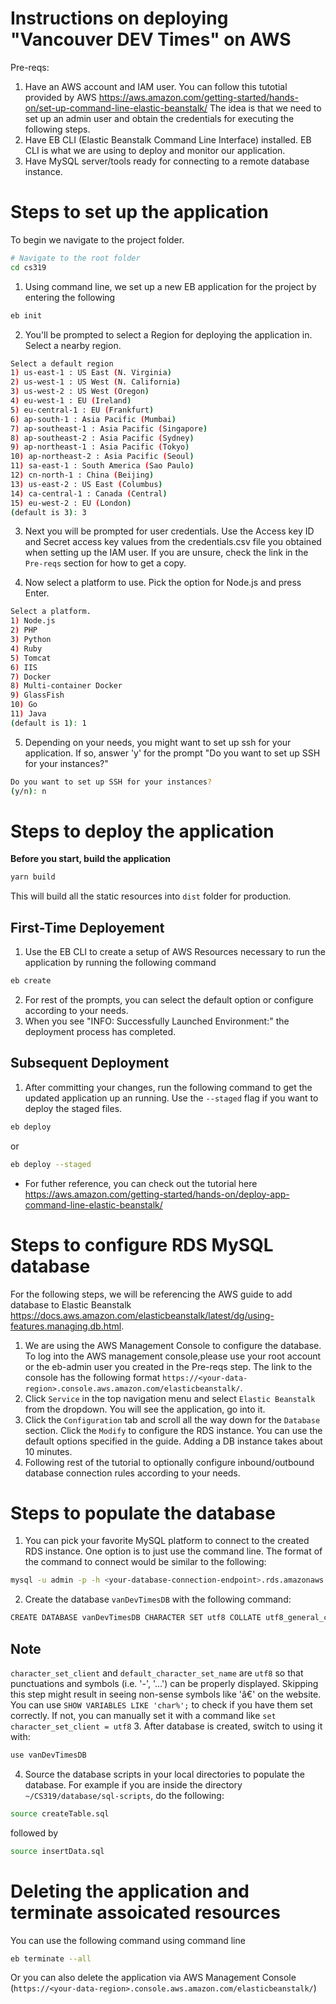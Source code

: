 # Instructions on deploying **"Vancouver DEV Times"** on AWS

Pre-reqs: 
1. Have an AWS account and IAM user. You can follow this tutotial provided by AWS https://aws.amazon.com/getting-started/hands-on/set-up-command-line-elastic-beanstalk/ The idea is that we need to set up an admin user and obtain the credentials for executing the following steps.
2. Have EB CLI (Elastic Beanstalk Command Line Interface) installed. EB CLI is what we are using to deploy and monitor our application.
3. Have MySQL server/tools ready for connecting to a remote database instance.

# Steps to set up the application
To begin we navigate to the project folder.
```bash
# Navigate to the root folder
cd cs319
```
1. Using command line, we set up a new EB application for the project by entering the following
```bash
eb init
```
2. You'll be prompted to select a Region for deploying the application in. Select a nearby region.
```bash
Select a default region
1) us-east-1 : US East (N. Virginia)
2) us-west-1 : US West (N. California)
3) us-west-2 : US West (Oregon)
4) eu-west-1 : EU (Ireland)
5) eu-central-1 : EU (Frankfurt)
6) ap-south-1 : Asia Pacific (Mumbai)
7) ap-southeast-1 : Asia Pacific (Singapore)
8) ap-southeast-2 : Asia Pacific (Sydney)
9) ap-northeast-1 : Asia Pacific (Tokyo)
10) ap-northeast-2 : Asia Pacific (Seoul)
11) sa-east-1 : South America (Sao Paulo)
12) cn-north-1 : China (Beijing)
13) us-east-2 : US East (Columbus)
14) ca-central-1 : Canada (Central)
15) eu-west-2 : EU (London)
(default is 3): 3
```
3. Next you will be prompted for user credentials. Use the Access key ID and Secret access key values from the credentials.csv file you obtained when setting up the IAM user. If you are unsure, check the link in the `Pre-reqs` section for how to get a copy.

4. Now select a platform to use. Pick the option for Node.js and press Enter.
```bash
Select a platform.
1) Node.js
2) PHP
3) Python
4) Ruby
5) Tomcat
6) IIS
7) Docker
8) Multi-container Docker
9) GlassFish
10) Go
11) Java
(default is 1): 1
```
5. Depending on your needs, you might want to set up ssh for your application. If so, answer 'y' for the prompt "Do you want to set up SSH for your instances?"
```bash
Do you want to set up SSH for your instances?
(y/n): n
```

# Steps to deploy the application
**Before you start, build the application**
```bash
yarn build
```
This will build all the static resources into `dist` folder for production.
## First-Time Deployement
1. Use the EB CLI to create a setup of AWS Resources necessary to run the application by running the following command
```bash
eb create
```
2. For rest of the prompts, you can select the default option or configure according to your needs.
3. When you see "INFO: Successfully Launched Environment:" the deployment process has completed.
## Subsequent Deployment
1. After committing your changes, run the following command to get the updated application up an running. Use the `--staged` flag if you want to deploy the staged files.
```bash
eb deploy
```
or 
```bash
eb deploy --staged
```
- For futher reference, you can check out the tutorial here https://aws.amazon.com/getting-started/hands-on/deploy-app-command-line-elastic-beanstalk/


# Steps to configure RDS MySQL database
For the following steps, we will be referencing the AWS guide to add database to Elastic Beanstalk https://docs.aws.amazon.com/elasticbeanstalk/latest/dg/using-features.managing.db.html.
1. We are using the AWS Management Console to configure the database. To log into the AWS management console,please use your root account or the eb-admin user you created in the Pre-reqs step. The link to the console  has the following format `https://<your-data-region>.console.aws.amazon.com/elasticbeanstalk/`. 
2. Click `Service` in the top navigation menu and select `Elastic Beanstalk` from the dropdown. You will see the application, go into it.
3. Click the `Configuration` tab and scroll all the way down for the `Database` section. Click the `Modify` to configure the RDS instance. You can use the default options specified in the guide. Adding a DB instance takes about 10 minutes. 
4. Following rest of the tutorial to optionally configure inbound/outbound database connection rules according to your needs.

# Steps to populate the database
1. You can pick your favorite MySQL platform to connect to the created RDS instance. One option is to just use the command line. The format of the command to connect would be similar to the following:
```bash
mysql -u admin -p -h <your-database-connection-endpoint>.rds.amazonaws.com
```
2. Create the database `vanDevTimesDB` with the following command:
```bash
CREATE DATABASE vanDevTimesDB CHARACTER SET utf8 COLLATE utf8_general_ci
```
## Note
`character_set_client` and `default_character_set_name` are `utf8` so that punctuations and symbols (i.e. '-', '...') can be properly displayed. Skipping this step might result in seeing non-sense symbols like 'â€' on the website. You can use `SHOW VARIABLES LIKE 'char%';` to check if you have them set correctly. If not, you can manually set it with a command like `set character_set_client = utf8`
3. After database is created, switch to using it with:
```bash
use vanDevTimesDB
```
4. Source the database scripts in your local directories to populate the database. For example if you are inside the directory `~/CS319/database/sql-scripts`, do the following:
```bash
source createTable.sql
```
followed by
```bash
source insertData.sql
```

# Deleting the application and terminate assoicated resources
You can use the following command using command line
```bash
eb terminate --all
```
Or you can also delete the application via AWS Management Console (`https://<your-data-region>.console.aws.amazon.com/elasticbeanstalk/`)
